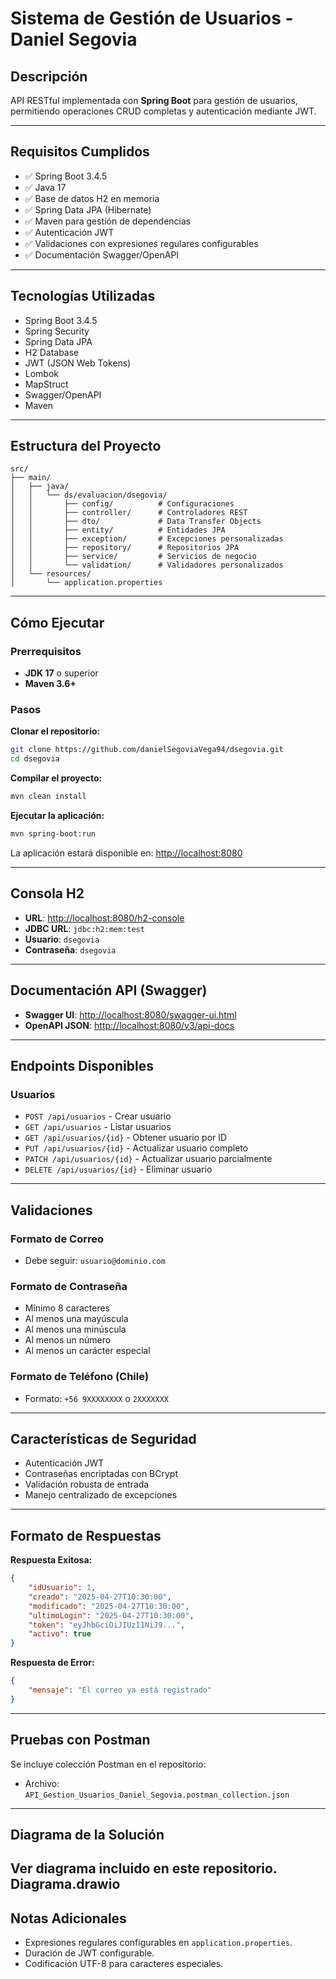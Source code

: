 
# Sistema de Gestión de Usuarios - Daniel Segovia

## Descripción

API RESTful implementada con **Spring Boot** para gestión de usuarios, permitiendo operaciones CRUD completas y autenticación mediante JWT.

---

## Requisitos Cumplidos

- ✅ Spring Boot 3.4.5
- ✅ Java 17
- ✅ Base de datos H2 en memoria
- ✅ Spring Data JPA (Hibernate)
- ✅ Maven para gestión de dependencias
- ✅ Autenticación JWT
- ✅ Validaciones con expresiones regulares configurables
- ✅ Documentación Swagger/OpenAPI

---

## Tecnologías Utilizadas

- Spring Boot 3.4.5
- Spring Security
- Spring Data JPA
- H2 Database
- JWT (JSON Web Tokens)
- Lombok
- MapStruct
- Swagger/OpenAPI
- Maven

---

## Estructura del Proyecto

```
src/
├── main/
│   ├── java/
│   │   └── ds/evaluacion/dsegovia/
│   │       ├── config/          # Configuraciones
│   │       ├── controller/      # Controladores REST
│   │       ├── dto/             # Data Transfer Objects
│   │       ├── entity/          # Entidades JPA
│   │       ├── exception/       # Excepciones personalizadas
│   │       ├── repository/      # Repositorios JPA
│   │       ├── service/         # Servicios de negocio
│   │       └── validation/      # Validadores personalizados
│   └── resources/
│       └── application.properties
```

---

## Cómo Ejecutar

### Prerrequisitos
- **JDK 17** o superior
- **Maven 3.6+**

### Pasos

**Clonar el repositorio:**
```bash
git clone https://github.com/danielSegoviaVega94/dsegovia.git
cd dsegovia
```

**Compilar el proyecto:**
```bash
mvn clean install
```

**Ejecutar la aplicación:**
```bash
mvn spring-boot:run
```

La aplicación estará disponible en: [http://localhost:8080](http://localhost:8080)

---

## Consola H2

- **URL**: [http://localhost:8080/h2-console](http://localhost:8080/h2-console)
- **JDBC URL**: `jdbc:h2:mem:test`
- **Usuario**: `dsegovia`
- **Contraseña**: `dsegovia`

---

## Documentación API (Swagger)

- **Swagger UI**: [http://localhost:8080/swagger-ui.html](http://localhost:8080/swagger-ui.html)
- **OpenAPI JSON**: [http://localhost:8080/v3/api-docs](http://localhost:8080/v3/api-docs)

---

## Endpoints Disponibles

### Usuarios
- `POST /api/usuarios` - Crear usuario
- `GET /api/usuarios` - Listar usuarios
- `GET /api/usuarios/{id}` - Obtener usuario por ID
- `PUT /api/usuarios/{id}` - Actualizar usuario completo
- `PATCH /api/usuarios/{id}` - Actualizar usuario parcialmente
- `DELETE /api/usuarios/{id}` - Eliminar usuario

---

## Validaciones

### Formato de Correo
- Debe seguir: `usuario@dominio.com`

### Formato de Contraseña
- Mínimo 8 caracteres
- Al menos una mayúscula
- Al menos una minúscula
- Al menos un número
- Al menos un carácter especial

### Formato de Teléfono (Chile)
- Formato: `+56 9XXXXXXXX` o `2XXXXXXX`

---

## Características de Seguridad
- Autenticación JWT
- Contraseñas encriptadas con BCrypt
- Validación robusta de entrada
- Manejo centralizado de excepciones

---

## Formato de Respuestas

**Respuesta Exitosa:**
```json
{
    "idUsuario": 1,
    "creado": "2025-04-27T10:30:00",
    "modificado": "2025-04-27T10:30:00",
    "ultimoLogin": "2025-04-27T10:30:00",
    "token": "eyJhbGciOiJIUzI1NiJ9...",
    "activo": true
}
```

**Respuesta de Error:**
```json
{
    "mensaje": "El correo ya está registrado"
}
```

---

## Pruebas con Postman

Se incluye colección Postman en el repositorio:
- Archivo: `API_Gestion_Usuarios_Daniel_Segovia.postman_collection.json`

---

## Diagrama de la Solución

Ver diagrama incluido en este repositorio.
Diagrama.drawio
---

## Notas Adicionales

- Expresiones regulares configurables en `application.properties`.
- Duración de JWT configurable.
- Codificación UTF-8 para caracteres especiales.
